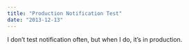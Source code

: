 ```yaml
---
title: "Production Notification Test"
date: "2013-12-13"
---
```


<div class="content">
<p>I don’t test notification often, but when I do, it’s in production.</p>
</div>
